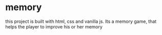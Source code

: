 # memory
this project is built with html, css and vanilla js. Its a memory game, that helps the player to improve his or her memory
